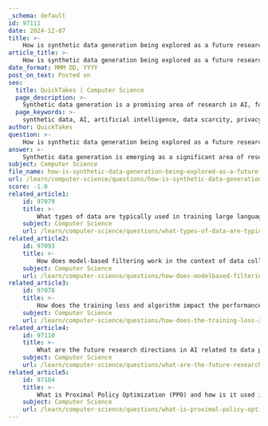 ```yaml
---
_schema: default
id: 97111
date: 2024-12-07
title: >-
    How is synthetic data generation being explored as a future research direction in AI?
article_title: >-
    How is synthetic data generation being explored as a future research direction in AI?
date_format: MMM DD, YYYY
post_on_text: Posted on
seo:
  title: QuickTakes | Computer Science
  page_description: >-
    Synthetic data generation is a promising area of research in AI, focusing on addressing data scarcity, enhancing privacy, improving model training, and leveraging technological innovations. It highlights the importance of balancing synthetic and real-world data for optimal model performance.
  page_keywords: >-
    synthetic data, AI, artificial intelligence, data scarcity, privacy, ethical considerations, model training, generative AI, GANs, VAEs, future research, innovation ecosystem, data quality, balance between data, low-resource challenges
author: QuickTakes
question: >-
    How is synthetic data generation being explored as a future research direction in AI?
answer: >-
    Synthetic data generation is emerging as a significant area of research in artificial intelligence (AI), particularly in the context of large language models (LLMs). This approach is being explored for several reasons:\n\n1. **Addressing Data Scarcity**: One of the primary motivations for synthetic data generation is to tackle the challenges associated with limited data availability. In scenarios where real-world data is scarce or difficult to obtain, synthetic data can provide a viable alternative. Recent research indicates that synthetic data generated from LLMs can perform comparably to real-world data, making it a compelling solution for low-resource challenges.\n\n2. **Privacy and Ethical Considerations**: Synthetic data can help mitigate privacy concerns associated with using real-world data. By generating data that mimics real data without containing sensitive information, researchers can sidestep issues related to data privacy, automated discrimination, and copyright infringement. This aspect is particularly important in fields where data sensitivity is paramount.\n\n3. **Improving Model Training**: Synthetic data can enhance the robustness of AI models by allowing for the generation of rare events or scenarios that may not be well-represented in real datasets. This capability enables models to be trained on a more diverse set of examples, potentially improving their performance in real-world applications.\n\n4. **Technological Advances**: The development of advanced generative AI techniques, such as Generative Adversarial Networks (GANs) and Variational Autoencoders (VAEs), has facilitated the creation of high-quality synthetic data. These advancements are crucial for increasing the reliability and accuracy of synthetic data, which in turn supports its integration into AI training processes.\n\n5. **Future Research Directions**: As the field evolves, researchers are focusing on refining synthetic data generation methods, understanding their limitations, and exploring their implications for AI model performance. There is a growing recognition that while synthetic data can supplement real-world data, it should not entirely replace it. The balance between synthetic and real data is essential to maintain model quality and generalization capabilities.\n\n6. **Innovation Ecosystem**: The establishment of an innovation ecosystem that promotes the responsible development of synthetic data is also being discussed. This includes incentivizing the generation of high-quality synthetic data, encouraging transparency in data generation processes, and fostering diverse sources of innovation.\n\nIn summary, synthetic data generation is being actively explored as a future research direction in AI due to its potential to address data scarcity, enhance privacy, improve model training, and leverage technological advancements. However, researchers are also cautious about the risks associated with relying solely on synthetic data, emphasizing the need for a balanced approach that incorporates both synthetic and real-world data.
subject: Computer Science
file_name: how-is-synthetic-data-generation-being-explored-as-a-future-research-direction-in-ai.md
url: /learn/computer-science/questions/how-is-synthetic-data-generation-being-explored-as-a-future-research-direction-in-ai
score: -1.0
related_article1:
    id: 97079
    title: >-
        What types of data are typically used in training large language models?
    subject: Computer Science
    url: /learn/computer-science/questions/what-types-of-data-are-typically-used-in-training-large-language-models
related_article2:
    id: 97093
    title: >-
        How does model-based filtering work in the context of data collection?
    subject: Computer Science
    url: /learn/computer-science/questions/how-does-modelbased-filtering-work-in-the-context-of-data-collection
related_article3:
    id: 97078
    title: >-
        How does the training loss and algorithm impact the performance of large language models?
    subject: Computer Science
    url: /learn/computer-science/questions/how-does-the-training-loss-and-algorithm-impact-the-performance-of-large-language-models
related_article4:
    id: 97110
    title: >-
        What are the future research directions in AI related to data processing efficiency?
    subject: Computer Science
    url: /learn/computer-science/questions/what-are-the-future-research-directions-in-ai-related-to-data-processing-efficiency
related_article5:
    id: 97104
    title: >-
        What is Proximal Policy Optimization (PPO) and how is it used in RLHF?
    subject: Computer Science
    url: /learn/computer-science/questions/what-is-proximal-policy-optimization-ppo-and-how-is-it-used-in-rlhf
---
```


&nbsp;
